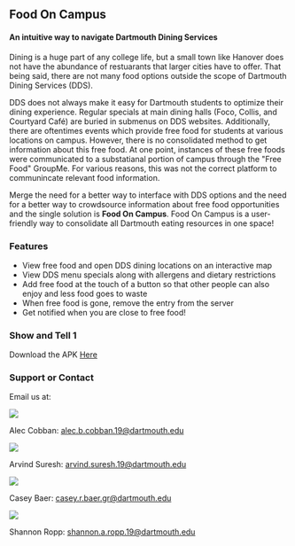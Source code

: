 ## Food On Campus 
#### An intuitive way to navigate Dartmouth Dining Services

Dining is a huge part of any college life, but a small town like Hanover does not have the abundance of restuarants that larger cities have to offer. 
That being said, there are not many food options outside the scope of Dartmouth Dining Services (DDS). 

DDS does not always make it easy for Dartmouth students to optimize their dining experience. 
Regular specials at main dining halls (Foco, Collis, and Courtyard Café) are buried in submenus on DDS websites. 
Additionally, there are oftentimes events which provide free food for students at various locations on campus. 
However, there is no consolidated method to get information about this free food. 
At one point, instances of these free foods were communicated to a substatianal portion of campus through the "Free Food" GroupMe. 
For various reasons, this was not the correct platform to communincate relevant food information. 

Merge the need for a better way to interface with DDS options and the need for a better way to crowdsource information about free food opportunities and the single solution is **Food On Campus**. 
Food On Campus is a user-friendly way to consolidate all Dartmouth eating resources in one space!

### Features

* View free food and open DDS dining locations on an interactive map
* View DDS menu specials along with allergens and dietary restrictions
* Add free food at the touch of a button so that other people can also enjoy and less food goes to waste
* When free food is gone, remove the entry from the server
* Get notified when you are close to free food!

### Show and Tell 1

Download the APK [Here](https://tinyurl.com/foodoncampuschk1)

### Support or Contact

Email us at: 

![](CS65/images/Alec.jpg)

Alec Cobban: alec.b.cobban.19@dartmouth.edu

![](CS65/images/Arvind.jpg)

Arvind Suresh: arvind.suresh.19@dartmouth.edu

![](CS65/images/Casey.jpg)

Casey Baer: casey.r.baer.gr@dartmouth.edu

![](CS65/images/Shannon.jpg)

Shannon Ropp: shannon.a.ropp.19@dartmouth.edu
